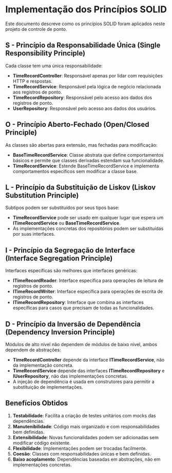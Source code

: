 # Implementação dos Princípios SOLID

Este documento descreve como os princípios SOLID foram aplicados neste projeto de controle de ponto.

## S - Princípio da Responsabilidade Única (Single Responsibility Principle)

Cada classe tem uma única responsabilidade:

- **TimeRecordController**: Responsável apenas por lidar com requisições HTTP e respostas.
- **TimeRecordService**: Responsável pela lógica de negócio relacionada aos registros de ponto.
- **TimeRecordRepository**: Responsável pelo acesso aos dados dos registros de ponto.
- **UserRepository**: Responsável pelo acesso aos dados dos usuários.

## O - Princípio Aberto-Fechado (Open/Closed Principle)

As classes são abertas para extensão, mas fechadas para modificação:

- **BaseTimeRecordService**: Classe abstrata que define comportamentos básicos e permite que classes derivadas estendam sua funcionalidade.
- **TimeRecordService**: Estende BaseTimeRecordService e implementa comportamentos específicos sem modificar a classe base.

## L - Princípio da Substituição de Liskov (Liskov Substitution Principle)

Subtipos podem ser substituídos por seus tipos base:

- **TimeRecordService** pode ser usado em qualquer lugar que espera um **ITimeRecordService** ou **BaseTimeRecordService**.
- As implementações concretas dos repositórios podem ser substituídas por suas interfaces.

## I - Princípio da Segregação de Interface (Interface Segregation Principle)

Interfaces específicas são melhores que interfaces genéricas:

- **ITimeRecordReader**: Interface específica para operações de leitura de registros de ponto.
- **ITimeRecordWriter**: Interface específica para operações de escrita de registros de ponto.
- **ITimeRecordRepository**: Interface que combina as interfaces específicas para casos que precisam de todas as funcionalidades.

## D - Princípio da Inversão de Dependência (Dependency Inversion Principle)

Módulos de alto nível não dependem de módulos de baixo nível, ambos dependem de abstrações:

- **TimeRecordController** depende da interface **ITimeRecordService**, não da implementação concreta.
- **TimeRecordService** depende das interfaces **ITimeRecordRepository** e **IUserRepository**, não das implementações concretas.
- A injeção de dependência é usada em construtores para permitir a substituição de implementações.

## Benefícios Obtidos

1. **Testabilidade**: Facilita a criação de testes unitários com mocks das dependências.
2. **Manutenibilidade**: Código mais organizado e com responsabilidades bem definidas.
3. **Extensibilidade**: Novas funcionalidades podem ser adicionadas sem modificar código existente.
4. **Flexibilidade**: Implementações podem ser trocadas facilmente.
5. **Coesão**: Classes com responsabilidades únicas e bem definidas.
6. **Baixo acoplamento**: Dependências baseadas em abstrações, não em implementações concretas. 
